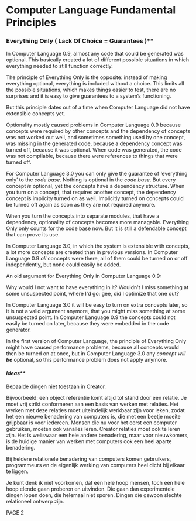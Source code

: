 ﻿Computer Language Fundamental Principles
========================================

### Everything Only ( Lack Of Choice = Guarantees )**

In Computer Language 0.9, almost any code that could be generated was optional. This basically created a lot of different possible situations in which everything needed to still function correctly.

The principle of Everything Only is the opposite: instead of making everything optional, everything is included without a choice. This limits all the possible situations, which makes things easier to test, there are no surprises and it is easy to give guarantees to a system’s functioning.

But this principle dates out of a time when Computer Language did not have extensible concepts yet.

Optionality mostly caused problems in Computer Language 0.9 because concepts were required by other concepts and the dependency of concepts was not worked out well, and sometimes something used by one concept, was missing in the generated code, because a dependency concept was turned off, because it was optional. When code was generated, the code was not compilable, because there were references to things that were turned off.

For Computer Language 3.0 you can only give the guarantee of ‘everything only’ to the *code base*. Nothing is optional in the *code base*. But every concept *is* optional, yet the concepts have a dependency structure. When you turn on a concept, that requires another concept, the dependency concept is implicity turned on as well. Implicitly turned on concepts could be turned off again as soon as they are not required anymore.

When you turn the concepts into separate modules, that have a dependency, optionality of concepts becomes more managable. Everything Only only counts for the code base now. But it is still a defendable concept that can prove its use.


In Computer Language 3.0, in which the system is extensible with concepts, a lot more concepts are created than in previous versions. In Computer Language 0.9 *all* concepts were there, all of them could be turned on or off independently,  but none could easily be added.

An old argument for Everything Only in Computer Language 0.9:

Why would I not want to have everything in it? Wouldn't I miss something at some unsuspected point, where I'd go: gee, did I optimize that one out?

In Computer Language 3.0 it will be easy to turn on extra concepts later, so it is not a valid argument anymore, that you might miss something at some unsuspected point. In Computer Language 0.9 the concepts could not easily be turned on later, because they were embedded in the code generator.

In the first version of Computer Language, the principle of Everything Only might have caused performance problems, because all concepts would then be turned on at once, but in Computer Language 3.0 any *concept will **be*** optional, so this performance problem does not apply anymore.

#### *Ideas***

Bepaalde dingen niet toestaan in Creator.

Bijvoorbeeld: een object referentie komt altijd tot stand door een relatie. Je moet vrij strikt conformeren aan een basis van werken met relaties. Het werken met deze relaties moet uiteindelijk werkbaar zijn voor leken, zodat het een nieuwe benadering van computers is, die met een beetje moeite grijpbaar is voor iedereen. Mensen die nu voor het eerst een computer gebruiken, moeten ook vanalles leren. Creator relaties moet ook te leren zijn. Het is weliswaar een hele andere benadering, maar voor nieuwkomers, is de huidige manier van werken met computers ook een heel aparte benadering.

Bij heldere relationele benadering van computers komen gebruikers, programmeurs en de eigenlijk werking van computers heel dicht bij elkaar te liggen.

Je kunt denk ik niet voorkomen, dat een hele hoop mensen, toch een hele hoop elende gaan proberen en uitvinden. Die gaan dan experimentele dingen lopen doen, die helemaal niet sporen. Dingen die gewoon slechte relationeel ontwerp zijn.

PAGE  2

